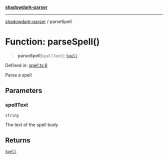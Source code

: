 [**shadowdark-parser**](../README.md)

***

[shadowdark-parser](../globals.md) / parseSpell

# Function: parseSpell()

> **parseSpell**(`spellText`): [`Spell`](../type-aliases/Spell.md)

Defined in: [spell.ts:8](https://github.com/ashleytowner/shadowdark-parser/blob/1a2d078d1d27fe26e21d0272c202629e52b4f006/src/spell.ts#L8)

Parse a spell

## Parameters

### spellText

`string`

The text of the spell body

## Returns

[`Spell`](../type-aliases/Spell.md)
